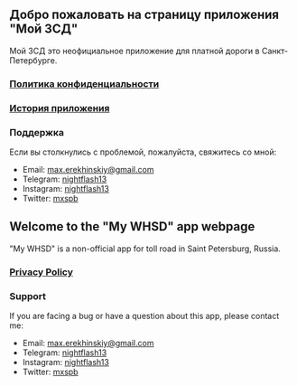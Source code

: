 ## Добро пожаловать на страницу приложения "Мой ЗСД"

Мой ЗСД это неофициальное приложение для платной дороги в Санкт-Петербурге.

### [Политика конфиденциальности](./privacy)

### [История приложения](./history)

### Поддержка

Если вы столкнулись с проблемой, пожалуйста, свяжитесь со мной:

* Email: [max.erekhinskiy@gmail.com](mailto:max.erekhinskiy@gmail.com?subject=Problem%20with%20MYWHSD%20app)
* Telegram: [nightflash13](https://t.me/nightflash13)
* Instagram: [nightflash13](https://instagram.com/nightflash13)
* Twitter: [mxspb](https://twitter.com/mxspb)

## Welcome to the "My WHSD" app webpage

"My WHSD" is a non-official app for toll road in Saint Petersburg, Russia.

### [Privacy Policy](https://nightflash.github.io/mywhsd-support/privacy)

### Support

If you are facing a bug or have a question about this app, please contact me:

* Email: [max.erekhinskiy@gmail.com](mailto:max.erekhinskiy@gmail.com?subject=Проблема%20в%20Мой%20ЗСД)
* Telegram: [nightflash13](https://t.me/nightflash13)
* Instagram: [nightflash13](https://instagram.com/nightflash13)
* Twitter: [mxspb](https://twitter.com/mxspb)


